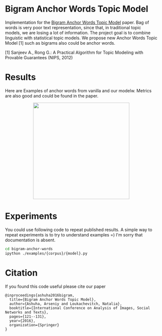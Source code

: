 # Bigram Anchor Words Topic Model

Implementation for the [Bigram Anchor Words Topic Model](https://link.springer.com/chapter/10.1007/978-3-319-52920-2_12) paper. 
Bag of words is very poor text representation, since that, in traditional topic models, we are losing a lot of information. 
The project goal is to combine linguistic with statistical topic models. 
We propose new Anchor Words Topic Model [1] such as bigrams also could be anchor words.

[1] Sanjeev A., Rong G.: A Practical Algorithm for Topic Modeling with Provable Guarantees (NIPS, 2012) 

# Results

Here are Examples of anchor words from vanilla and our modelw. 
Metrics are also good and could be found in the paper.
<p align="center">
<img height="318" src="http://ars-ashuha.ru/images/anchors.png"/>
</p>

# Experiments 

You could use following code to repeat published results. A simple way to repeat experiments is to try to understand examples =) I'm sorry that documentation is absent.  

```bash
cd bigram-anchor-words
ipython ./examples/{corpus}/{model}.py
```

# Citation

If you found this code useful please cite our paper

```
@inproceedings{ashuha2016bigram,
  title={Bigram Anchor Words Topic Model},
  author={Ashuha, Arseniy and Loukachevitch, Natalia},
  booktitle={International Conference on Analysis of Images, Social Networks and Texts},
  pages={121--131},
  year={2016},
  organization={Springer}
}
```
